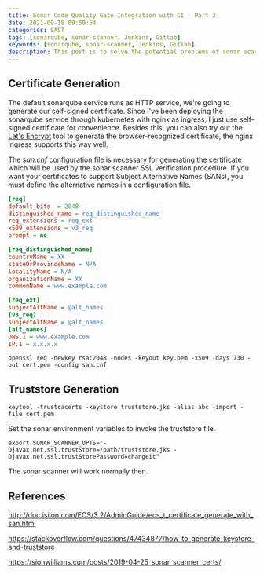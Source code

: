 ```yaml
---
title: Sonar Code Quality Gate Integration with CI - Part 3
date: 2021-09-18 09:50:54
categories: SAST
tags: [sonarqube, sonar-scanner, Jenkins, Gitlab]
keywords: [sonarqube, sonar-scanner, Jenkins, Gitlab]
description: This post is to solve the potential problems of sonar scanner TLS verification, if the certificate in use is a self-signed certificate.
---
```

## Certificate Generation

The default sonarqube service runs as HTTP service, we're going to generate our self-signed certificate. Since I've been deploying the sonarqube service through kubernetes with nginx as ingress, I just use self-signed certificate for convenience. Besides this, you can also try out the [Let's Encrypt](https://letsencrypt.org/) tool to generate the browser-recognized certificate, the nginx ingress supports this way well.

The *san.cnf* configuration file is necessary for generating the certificate which will be used by the sonar scanner SSL verification procedure. If you want your certificates to support Subject Alternative Names (SANs), you must define the alternative names in a configuration file.

```ini
[req]
default_bits  = 2048
distinguished_name = req_distinguished_name
req_extensions = req_ext
x509_extensions = v3_req
prompt = no

[req_distinguished_name]
countryName = XX
stateOrProvinceName = N/A
localityName = N/A
organizationName = XX
commonName = www.example.com

[req_ext]
subjectAltName = @alt_names
[v3_req]
subjectAltName = @alt_names
[alt_names]
DNS.1 = www.example.com
IP.1 = x.x.x.x
```

```shell
openssl req -newkey rsa:2048 -nodes -keyout key.pem -x509 -days 730 -out cert.pem -config san.cnf
```

## Truststore Generation

```shell
keytool -trustcacerts -keystore truststore.jks -alias abc -import -file cert.pem
```

Set the sonar environment variables to invoke the truststore file.

```shell
export SONAR_SCANNER_OPTS="-Djavax.net.ssl.trustStore=/path/truststore.jks -Djavax.net.ssl.trustStorePassword=changeit"
```

The sonar scanner will work normally then.

## References

http://doc.isilon.com/ECS/3.2/AdminGuide/ecs_t_certificate_generate_with_san.html

https://stackoverflow.com/questions/47434877/how-to-generate-keystore-and-truststore

https://sionwilliams.com/posts/2019-04-25_sonar_scanner_certs/